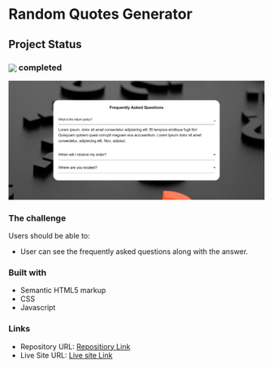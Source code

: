 # Random Quotes Generator

## Project Status

<h3><img align="center" height="30" src="https://user-images.githubusercontent.com/77252075/217149827-cfed2bf9-caf7-4e9b-806a-efd99d23c6c5.png"> completed</h3>

![frquentAshkedQuesScreenShot](./images/ui-ss.png)

### The challenge

Users should be able to:

- User can see the frequently asked questions along with the answer.

### Built with

- Semantic HTML5 markup
- CSS
- Javascript

### Links

- Repository URL: [Repositiory Link](https://github.com/svandu/frequent-asked-question)
- Live Site URL: [Live site Link](https://faq-surbhi.netlify.app/)
